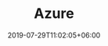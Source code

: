 ---
title: "Azure"
date: 2019-07-29T11:02:05+06:00
icon: "ti-panel"
description: "Azureに関わる情報の公開"
type : "category_top"
---